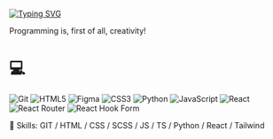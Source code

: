 
[![Typing SVG](https://readme-typing-svg.demolab.com?font=Fira+Code&weight=600&size=21&pause=1000&color=31C4F7&width=435&lines=Hi+there+%F0%9F%91%8B%2C+my+name+is+GoodWebMan;I+am+an+interested+Internet+user+who+is+very+interested+in+programming.;I+try+every+day+to+learn+new+unusual+and+useful+features)](https://git.io/typing-svg)

Programming is, first of all, creativity!



# 💻 
![Git](https://img.shields.io/badge/git-%23F05033.svg?style=for-the-badge&logo=git&logoColor=white)
![HTML5](https://img.shields.io/badge/html5-%23E34F26.svg?style=for-the-badge&logo=html5&logoColor=white) 	![Figma](https://img.shields.io/badge/figma-%23F24E1E.svg?style=for-the-badge&logo=figma&logoColor=white)  ![CSS3](https://img.shields.io/badge/css3-%231572B6.svg?style=for-the-badge&logo=css3&logoColor=white) ![Python](https://img.shields.io/badge/python-3670A0?style=for-the-badge&logo=python&logoColor=ffdd54) ![JavaScript](https://img.shields.io/badge/javascript-%23323330.svg?style=for-the-badge&logo=javascript&logoColor=%23F7DF1E)  ![React](https://img.shields.io/badge/react-%2320232a.svg?style=for-the-badge&logo=react&logoColor=%2361DAFB) ![React Router](https://img.shields.io/badge/React_Router-CA4245?style=for-the-badge&logo=react-router&logoColor=white) ![React Hook Form](https://img.shields.io/badge/React%20Hook%20Form-EC5990.svg?style=for-the-badge&logo=React-Hook-Form&logoColor=white)

🔧 Skills: GIT / HTML  / CSS / SCSS / JS / TS / Python /  React / Tailwind 











